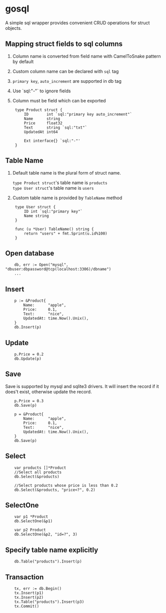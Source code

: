 # gosql

A simple sql wrapper provides convenient CRUD operations for struct objects.
 
## Mapping struct fields to sql columns
1. Column name is converted from field name with CamelToSnake pattern by default
1. Custom column name can be declared with `sql` tag 
1. `primary key`, `auto_increment` are supported in db tag
1. Use \`sql:"-"\` to ignore fields
1. Column must be field which can be exported

        type Product struct {
    	    ID        int `sql:"primary key auto_increment"`
    	    Name      string
    	    Price     float32
    	    Text      string `sql:"txt"`
    	    UpdatedAt int64
    	    
    	    Ext interface{} `sql:"-"'
        }
        
## Table Name
1. Default table name is the plural form of struct name. 

    `type Product struct`'s table name is `products`  
    `type User struct`'s table name is `users`
1. Custom table name is provided by `TableName` method

        type User struct {
            ID int `sql:"primary key"`
            Name string
        }
        
        func (u *User) TableName() string {
            return "users" + fmt.Sprint(u.id%100)
        }

## Open database

    	db, err := Open("mysql", "dbuser:dbpassword@tcp(localhost:3306)/dbname")
    	...

## Insert

        p := &Product{
            Name:      "apple",
            Price:     0.1,
            Text:      "nice",
            UpdatedAt: time.Now().Unix(),
        }
        db.Insert(p)
        
## Update

        p.Price = 0.2
        db.Update(p)
        
## Save
Save is supported by mysql and sqlite3 drivers. It will insert the record if it does't exist, otherwise update the record.
       
        p.Price = 0.3
        db.Save(p)
        
        p = &Product{
            Name:      "apple",
            Price:     0.1,
            Text:      "nice",
            UpdatedAt: time.Now().Unix(),
        }
        db.Save(p)
        
## Select

        var products []*Product
        //Select all products
        db.Select(&products)
        
        //Select products whose price is less than 0.2
        db.Select(&products, "price<?", 0.2)
        
## SelectOne

        var p1 *Product
        db.SelectOne(&p1)
     
        var p2 Product
        db.SelectOne(&p2, "id=?", 3)
        
## Specify table name explicitly

        db.Table("products").Insert(p)
        
## Transaction
        
        tx, err := db.Begin()
        tx.Insert(p1)
        tx.Insert(p2)
        tx.Table("products").Insert(p3)
        tx.Commit()